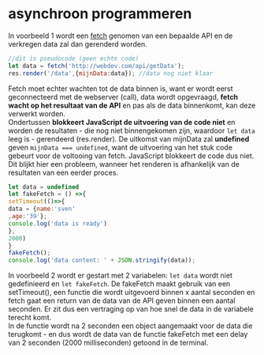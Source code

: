 # asynchroon programmeren

In voorbeeld 1 wordt een [fetch](https://developer.mozilla.org/en-US/docs/Web/API/Fetch_API) genomen van een bepaalde API en de verkregen data zal dan gerenderd worden.

```javascript
//dit is pseudocode (geen echte code)
let data = fetch('http://webdev.com/api/getData');
res.render('/data',{mijnData:data}); //data nog niet klaar
```

Fetch moet echter wachten tot de data binnen is, want er wordt eerst geconnecteerd met de webserver \(call\), data wordt opgevraagd, **fetch wacht op het resultaat van de API** en pas als de data binnenkomt, kan deze verwerkt worden.  
Ondertussen **blokkeert JavaScript de uitvoering van de code niet** en worden de resultaten - die nog niet binnengekomen zijn, waardoor `let data` leeg is - gerendeerd \(res.render\). De uitkomst van mijnData zal **undefined** geven `mijnData === undefined`, want de uitvoering van het stuk code gebeurt voor de voltooing van fetch. JavaScript blokkeert de code dus niet. Dit blijkt hier een probleem, wanneer het renderen is afhankelijk van de resultaten van een eerder proces.  

```javascript
let data = undefined
let fakeFetch = () =>{
setTimeout(()=>{
data = {name:'sven'
,age:'39'};
console.log('data is ready')
},
2000)
}
fakeFetch();
console.log('data content: ' + JSON.stringify(data));
```

In voorbeeld 2 wordt er gestart met 2 variabelen: `let data` wordt niet gedefinieerd en `let fakeFetch`. De fakeFetch maakt gebruik van een setTimeout\(\), een functie die wordt uitgevoerd binnen x aantal seconden en fetch gaat een return van de data van de API geven binnen een aantal seconden. Er zit dus een vertraging op van hoe snel de data in de variabele terecht komt.  
 In de functie wordt na 2 seconden een object aangemaakt voor de data die terugkomt - en dus wordt de data van de functie fakeFetch met een delay van 2 seconden \(2000 milliseconden\) getoond in de terminal.  


